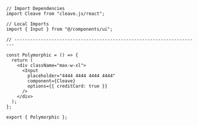 ﻿```tsx
// Import Dependencies
import Cleave from "cleave.js/react";

// Local Imports
import { Input } from "@/components/ui";

// ----------------------------------------------------------------------

const Polymorphic = () => {
  return (
    <div className="max-w-xl">
      <Input
        placeholder="4444 4444 4444 4444"
        component={Cleave}
        options={{ creditCard: true }}
      />
    </div>
  );
};

export { Polymorphic };

```
